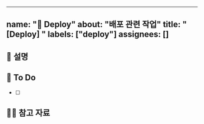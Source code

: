 
---
name: "🚀 Deploy"
about: "배포 관련 작업"
title: "[Deploy] "
labels: ["deploy"]
assignees: []
---

## 📄 설명
<!--이번 배포에 포함된 내용을 간단히 설명해주세요. (어떤 기능이 포함되었고, 어떤 변경사항이 있는지 등) -->

## 📝 To Do
<!-- 배포 전 확인해야 할 항목을 체크박스로 작성해주세요. -->
- [ ] 

## 🙋🏻 참고 자료
<!--배포 시 유의해야 할 점이나 참고 자료가 있다면 적어주세요. -->
